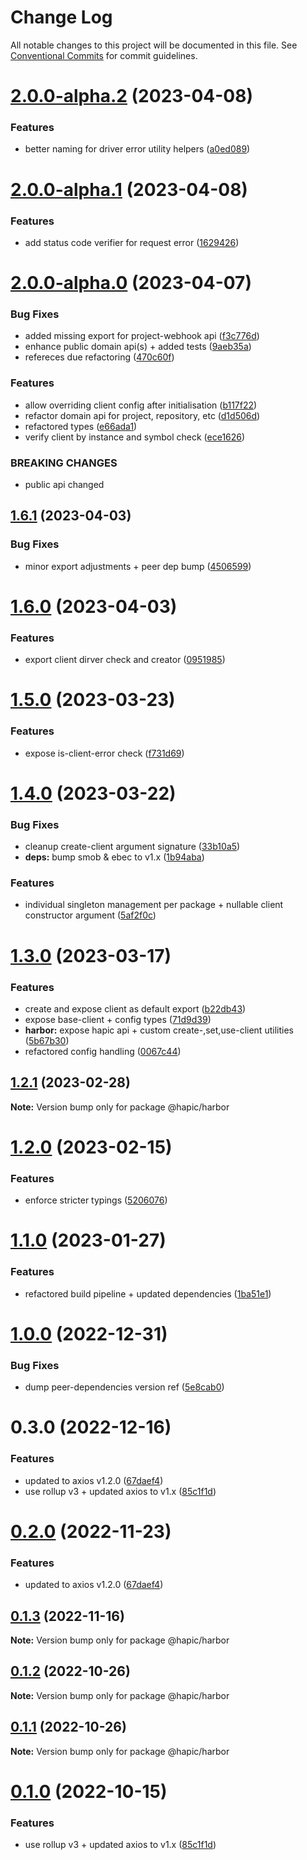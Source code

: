 # Change Log

All notable changes to this project will be documented in this file.
See [Conventional Commits](https://conventionalcommits.org) for commit guidelines.

# [2.0.0-alpha.2](https://github.com/Tada5hi/hapi/compare/v2.0.0-alpha.1...v2.0.0-alpha.2) (2023-04-08)


### Features

* better naming for driver error utility helpers ([a0ed089](https://github.com/Tada5hi/hapi/commit/a0ed0891c969b0221a7047ca2bb2771fe9e1ad15))





# [2.0.0-alpha.1](https://github.com/Tada5hi/hapi/compare/v2.0.0-alpha.0...v2.0.0-alpha.1) (2023-04-08)


### Features

* add status code verifier for request error ([1629426](https://github.com/Tada5hi/hapi/commit/16294262c50405f8bf7b796a4d3121524c868ee2))





# [2.0.0-alpha.0](https://github.com/Tada5hi/hapi/compare/v1.6.1...v2.0.0-alpha.0) (2023-04-07)


### Bug Fixes

* added missing export for project-webhook api ([f3c776d](https://github.com/Tada5hi/hapi/commit/f3c776dd3c87aa0c840cce61075e71ad7a94121a))
* enhance public domain api(s) + added tests ([9aeb35a](https://github.com/Tada5hi/hapi/commit/9aeb35ac62e7e2c36aa5835e402ee42abe2e930a))
* refereces due refactoring ([470c60f](https://github.com/Tada5hi/hapi/commit/470c60f325ffb69a4f6df8a6dd9d648d60cdddc4))


### Features

* allow overriding client config after initialisation ([b117f22](https://github.com/Tada5hi/hapi/commit/b117f22239e33791ee506c392b57956a4c018c5b))
* refactor domain api for project, repository, etc ([d1d506d](https://github.com/Tada5hi/hapi/commit/d1d506d0f64c193fc044a16c9616b8674d0fdbd3))
* refactored types ([e66ada1](https://github.com/Tada5hi/hapi/commit/e66ada1a53cec23ffa5058817d789737e57190cf))
* verify client by instance and symbol check ([ece1626](https://github.com/Tada5hi/hapi/commit/ece1626dd83bf9bb01b7fb316b52f3bf71cc0f72))


### BREAKING CHANGES

* public api changed





## [1.6.1](https://github.com/Tada5hi/hapi/compare/v1.6.0...v1.6.1) (2023-04-03)


### Bug Fixes

* minor export adjustments + peer dep bump ([4506599](https://github.com/Tada5hi/hapi/commit/45065991ee2891d388ea26b2be6354cc2c15b49f))





# [1.6.0](https://github.com/Tada5hi/hapi/compare/v1.5.0...v1.6.0) (2023-04-03)


### Features

* export client dirver check and creator ([0951985](https://github.com/Tada5hi/hapi/commit/09519855f584fe5664d3323d01cdf215eaee2ecc))





# [1.5.0](https://github.com/Tada5hi/hapi/compare/v1.4.0...v1.5.0) (2023-03-23)


### Features

* expose is-client-error check ([f731d69](https://github.com/Tada5hi/hapi/commit/f731d69fe7ac04e23e4e96d4d3c41d2888d8b989))





# [1.4.0](https://github.com/Tada5hi/hapi/compare/v1.3.0...v1.4.0) (2023-03-22)


### Bug Fixes

* cleanup create-client argument signature ([33b10a5](https://github.com/Tada5hi/hapi/commit/33b10a57cf59c565c7470f88d5254d0421b4a637))
* **deps:** bump smob & ebec to v1.x ([1b94aba](https://github.com/Tada5hi/hapi/commit/1b94aba02ab9017039b9fcccb897820e0744302f))


### Features

* individual singleton management per package + nullable client constructor argument ([5af2f0c](https://github.com/Tada5hi/hapi/commit/5af2f0cf87808f515044cda8be9c3c038ced7734))





# [1.3.0](https://github.com/Tada5hi/hapi/compare/v1.2.1...v1.3.0) (2023-03-17)


### Features

* create and expose client as default export ([b22db43](https://github.com/Tada5hi/hapi/commit/b22db436bc6ae805019050b6031331787b597f94))
* expose base-client + config types ([71d9d39](https://github.com/Tada5hi/hapi/commit/71d9d397ec5a0f9629d0f9be5417a340a47484cf))
* **harbor:** expose hapic api + custom create-,set,use-client utilities ([5b67b30](https://github.com/Tada5hi/hapi/commit/5b67b30a4f463ec195250d4cdbd3cd8bfa68bb4b))
* refactored config handling ([0067c44](https://github.com/Tada5hi/hapi/commit/0067c441ab07a24e502d88b9e98347025986dc5f))





## [1.2.1](https://github.com/Tada5hi/hapi/compare/v1.2.0...v1.2.1) (2023-02-28)

**Note:** Version bump only for package @hapic/harbor





# [1.2.0](https://github.com/Tada5hi/hapi/compare/v1.1.0...v1.2.0) (2023-02-15)


### Features

* enforce stricter typings ([5206076](https://github.com/Tada5hi/hapi/commit/5206076ecb203807c9437ed17de5c5e468cf38a4))





# [1.1.0](https://github.com/Tada5hi/hapi/compare/v1.0.1...v1.1.0) (2023-01-27)


### Features

* refactored build pipeline + updated dependencies ([1ba51e1](https://github.com/Tada5hi/hapi/commit/1ba51e15033bfc851fb9f2bfc50d14b97fd9a8ae))





# [1.0.0](https://github.com/Tada5hi/hapi/compare/v0.3.0...v1.0.0) (2022-12-31)


### Bug Fixes

* dump peer-dependencies version ref ([5e8cab0](https://github.com/Tada5hi/hapi/commit/5e8cab08bd7a3c39743fd7dece01b81962db12ac))





# 0.3.0 (2022-12-16)


### Features

* updated to axios v1.2.0 ([67daef4](https://github.com/Tada5hi/hapi/commit/67daef4dd51e70048404486a816b60d5d289359d))
* use rollup v3 + updated axios to v1.x ([85c1f1d](https://github.com/Tada5hi/hapi/commit/85c1f1d3e97a1f9ab84e88773bc6ca722a90b26f))





# [0.2.0](https://github.com/Tada5hi/hapi/compare/@hapic/harbor@0.1.3...@hapic/harbor@0.2.0) (2022-11-23)


### Features

* updated to axios v1.2.0 ([67daef4](https://github.com/Tada5hi/hapi/commit/67daef4dd51e70048404486a816b60d5d289359d))





## [0.1.3](https://github.com/Tada5hi/hapi/compare/@hapic/harbor@0.1.2...@hapic/harbor@0.1.3) (2022-11-16)

**Note:** Version bump only for package @hapic/harbor





## [0.1.2](https://github.com/Tada5hi/hapi/compare/@hapic/harbor@0.1.1...@hapic/harbor@0.1.2) (2022-10-26)

**Note:** Version bump only for package @hapic/harbor





## [0.1.1](https://github.com/Tada5hi/hapi/compare/@hapic/harbor@0.1.0...@hapic/harbor@0.1.1) (2022-10-26)

**Note:** Version bump only for package @hapic/harbor





# [0.1.0](https://github.com/Tada5hi/hapi/compare/@hapic/harbor@0.0.2...@hapic/harbor@0.1.0) (2022-10-15)


### Features

* use rollup v3 + updated axios to v1.x ([85c1f1d](https://github.com/Tada5hi/hapi/commit/85c1f1d3e97a1f9ab84e88773bc6ca722a90b26f))
